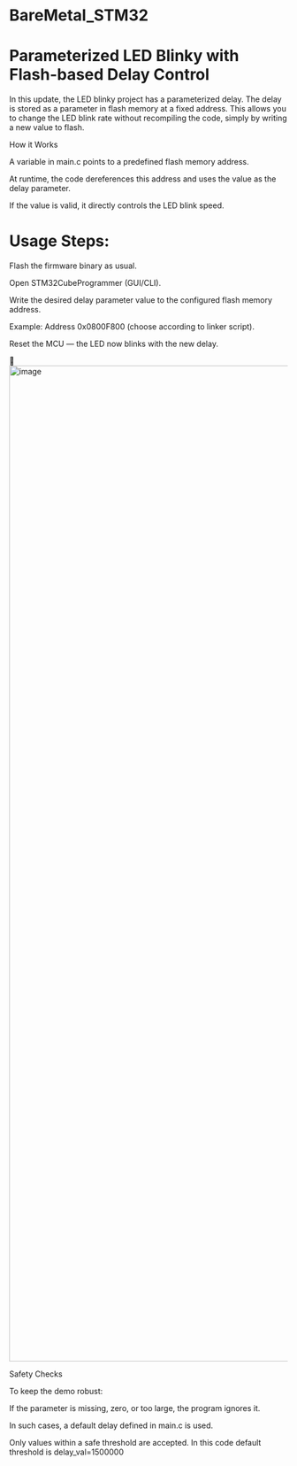 # BareMetal_STM32
# Parameterized LED Blinky with Flash-based Delay Control

In this update, the LED blinky project has a parameterized delay. The delay is stored as a parameter in flash memory at a fixed address. This allows you to change the LED blink rate without recompiling the code, simply by writing a new value to flash.

How it Works

A variable in main.c points to a predefined flash memory address.

At runtime, the code dereferences this address and uses the value as the delay parameter.

If the value is valid, it directly controls the LED blink speed.

# Usage Steps:

Flash the firmware binary as usual.

Open STM32CubeProgrammer (GUI/CLI).

Write the desired delay parameter value to the configured flash memory address.

Example: Address 0x0800F800 (choose according to linker script).

Reset the MCU — the LED now blinks with the new delay.

📸 <img width="2880" height="1800" alt="image" src="https://github.com/user-attachments/assets/f9b1f6ff-0851-4cb1-b2e5-06a13ba9b5a7" />


Safety Checks

To keep the demo robust:

If the parameter is missing, zero, or too large, the program ignores it.

In such cases, a default delay defined in main.c is used.

Only values within a safe threshold are accepted. In this code default threshold is delay_val=1500000


